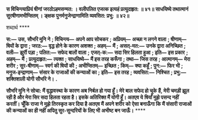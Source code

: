**स विचिन्त्याप्रियं षीणां जरठोऽहमसन्मत: ।** **वलीपलित एजत्क इत्यहं प्रत्युदाहृत: ॥ ४१॥** **साधयिष्ये तथात्मानं सुरषीणामभीप्सितम् ।** **ङ्क्षक पुनर्मनुजेन्द्राणामिति व्यवसित: प्रभु: ॥ ४२॥** 

शब्दार्थ **** 

**स:—** **उस, सौभरि मुनि ने** **; विचिन्त्य—** **अपने आप सोचकर** **; अप्रियम्—** **अच्छा न लगने वाला** **; षीणाम्—** **षियों के द्वारा** **; जरठ:—** **वृद्ध होने के कारण अशक्त** **; अहम्—** **मैं** **; असत्-मत:—** **उनके द्वारा अनिच्छित** **; वली—** **झुर्री पड़ा** **; पलित:—** **सफेद बालों वाला** **;** **एजत्-क:—** **सदा सिर हिलता हुआ** **; इति—** **इस प्रकार** **; अहम्—** **मैं** **; प्रत्युदाहृत:—** **त्यक्त** **; साधयिष्ये—** **मैं इस तरह करूँगा** **; तथा—** **जिस तरह** **; आत्मानम्—** **मेरा शरीर** **; सुर-षीणाम्—** **स्वर्ग की षियों की** **; अभीप्सितम्—** **इच्छित** **; किम्—** **क्या कहूँ** **; पुन:—** **फिर भी** **;** **मनुज-इन्द्राणाम्—** **संसार के राजाओं की कन्याओं का** **; इति—** **इस तरह** **; व्यवसित:—** **निश्चित** **; प्रभु:—** **शक्तिशाली योगी सौभरि ने।** **.** 

**सौभरि मुनि ने सोचा: मैं वृद्धावस्था के कारण अब निर्बल हो गया हूँ। मेरे बाल सफेद हो चुके** **हैं, मेरी चमड़ी झूल रही है और मेरा सिर सदा हिलता रहता है। इसके अतिरिक्त मैं योगी हूँ। अतएव ये** **षियाँ मुझे पसन्द नहीं करतीं। चूँकि राजा ने मुझे तिरस्कृत कर दिया है अतएव मैं अपने शरीर को** **ऐसा बनाऊँगा कि मैं संसारी राजाओं की कन्याओं का ही नहीं अपितु सुर-सुन्दरियों के लिए भी** **अभीष्ट बन जाऊँ।** **** 